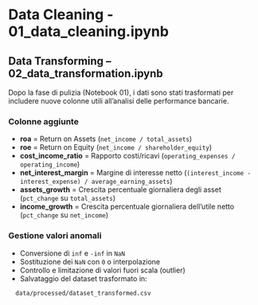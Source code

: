 # Data Cleaning - 01_data_cleaning.ipynb
## Data Transforming – 02_data_transformation.ipynb

Dopo la fase di pulizia (Notebook 01), i dati sono stati trasformati per includere nuove colonne utili all’analisi delle performance bancarie.  

### Colonne aggiunte
- **roa** = Return on Assets (`net_income / total_assets`)  
- **roe** = Return on Equity (`net_income / shareholder_equity`)  
- **cost_income_ratio** = Rapporto costi/ricavi (`operating_expenses / operating_income`)  
- **net_interest_margin** = Margine di interesse netto (`(interest_income - interest_expense) / average_earning_assets`)  
- **assets_growth** = Crescita percentuale giornaliera degli asset (`pct_change` su `total_assets`)  
- **income_growth** = Crescita percentuale giornaliera dell’utile netto (`pct_change` su `net_income`)  

### Gestione valori anomali
- Conversione di `inf` e `-inf` in `NaN`  
- Sostituzione dei `NaN` con `0` o interpolazione  
- Controllo e limitazione di valori fuori scala (outlier)  
- Salvataggio del dataset trasformato in:  

``` bash
  data/processed/dataset_transformed.csv
```